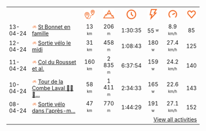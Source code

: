 <table>
    <tr>
        <th></th>
        <th></th>
        <th align="center"><img src="https://raw.githubusercontent.com/robiningelbrecht/strava-activities/master/public/distance.svg" width="30" alt="distance" title="distance"/></th>
        <th align="center"><img src="https://raw.githubusercontent.com/robiningelbrecht/strava-activities/master/public/elevation.svg" width="30" alt="elevation" title="elevation"/></th>
        <th align="center"><img src="https://raw.githubusercontent.com/robiningelbrecht/strava-activities/master/public/time.svg" width="30" alt="time" title="time"/></th>
        <th align="center"><img src="https://raw.githubusercontent.com/robiningelbrecht/strava-activities/master/public/average-watt.svg" width="30" alt="average watts" title="average watts"/></th>
        <th align="center"><img src="https://raw.githubusercontent.com/robiningelbrecht/strava-activities/master/public/average-speed.svg" width="30" alt="average speed" title="average speed"/></th>
        <th align="center"><img src="https://raw.githubusercontent.com/robiningelbrecht/strava-activities/master/public/heart-rate.svg" width="30" alt="average heart rate" title="average heart rate"/></th>
    </tr>
            <tr>
            <td>13-04-24</td>
            <td>
                <img src="https://raw.githubusercontent.com/robiningelbrecht/strava-activities/master/public/activity-ride.svg" width="12" alt="St Bonnet en famille" title="St Bonnet en famille"/>
<a href="https://www.strava.com/activities/11170404971" title="Kcal: 382 | Gear: None ">St Bonnet en famille</a>
            </td>
            <td align="center">13 <sup><sub>km</sub></sup></td>
            <td align="center">206 <sup><sub>m</sub></sup></td>
            <td align="center">1:30:35</td>
            <td align="center">55 <sup><sub>w</sub></sup></td>
            <td align="center">8.9 <sup><sub>km/h</sub></sup></td>
            <td align="center">85</td>
        </tr>
            <tr>
            <td>12-04-24</td>
            <td>
                <img src="https://raw.githubusercontent.com/robiningelbrecht/strava-activities/master/public/activity-ride.svg" width="12" alt="Sortie vélo le midi" title="Sortie vélo le midi"/>
<a href="https://www.strava.com/activities/11163100629" title="Kcal: 834 | Gear: None ">Sortie vélo le midi</a>
            </td>
            <td align="center">31 <sup><sub>km</sub></sup></td>
            <td align="center">458 <sup><sub>m</sub></sup></td>
            <td align="center">1:08:43</td>
            <td align="center">180 <sup><sub>w</sub></sup></td>
            <td align="center">27.4 <sup><sub>km/h</sub></sup></td>
            <td align="center">125</td>
        </tr>
            <tr>
            <td>11-04-24</td>
            <td>
                <img src="https://raw.githubusercontent.com/robiningelbrecht/strava-activities/master/public/activity-ride.svg" width="12" alt="Col du Rousset et al." title="Col du Rousset et al."/>
<a href="https://www.strava.com/activities/11156777974" title="Kcal: 4402 | Gear: None ">Col du Rousset et al.</a>
            </td>
            <td align="center">160 <sup><sub>km</sub></sup></td>
            <td align="center">2 835 <sup><sub>m</sub></sup></td>
            <td align="center">6:37:54</td>
            <td align="center">159 <sup><sub>w</sub></sup></td>
            <td align="center">24.2 <sup><sub>km/h</sub></sup></td>
            <td align="center">140</td>
        </tr>
            <tr>
            <td>10-04-24</td>
            <td>
                <img src="https://raw.githubusercontent.com/robiningelbrecht/strava-activities/master/public/activity-ride.svg" width="12" alt="Tour de la Combe Laval 🥶🥶🥶 💨💨💨" title="Tour de la Combe Laval 🥶🥶🥶 💨💨💨"/>
<a href="https://www.strava.com/activities/11147917822" title="Kcal: 1800 | Gear: None ">Tour de la Combe Laval 🥶🥶🥶...</a>
            </td>
            <td align="center">58 <sup><sub>km</sub></sup></td>
            <td align="center">1 411 <sup><sub>m</sub></sup></td>
            <td align="center">2:34:33</td>
            <td align="center">165 <sup><sub>w</sub></sup></td>
            <td align="center">22.6 <sup><sub>km/h</sub></sup></td>
            <td align="center">143</td>
        </tr>
            <tr>
            <td>08-04-24</td>
            <td>
                <img src="https://raw.githubusercontent.com/robiningelbrecht/strava-activities/master/public/activity-ride.svg" width="12" alt="Sortie vélo dans l&#039;après-midi" title="Sortie vélo dans l&#039;après-midi"/>
<a href="https://www.strava.com/activities/11134898496" title="Kcal: 1334 | Gear: None ">Sortie vélo dans l&#039;après-m...</a>
            </td>
            <td align="center">47 <sup><sub>km</sub></sup></td>
            <td align="center">770 <sup><sub>m</sub></sup></td>
            <td align="center">1:44:29</td>
            <td align="center">191 <sup><sub>w</sub></sup></td>
            <td align="center">27.1 <sup><sub>km/h</sub></sup></td>
            <td align="center">152</td>
        </tr>
                <tr>
            <td colspan="8" align="right"><a href="https://github.com/robiningelbrecht/strava-activities#activities">View all activities</a></td>
        </tr>
    </table>
